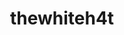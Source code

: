 ---
title: thewhiteh4t
github: https://github.com/thewhiteh4t
mode: dark
transition: 1s
score: 89.7
archetype:
- Innovative
- Editor’s Choice
---